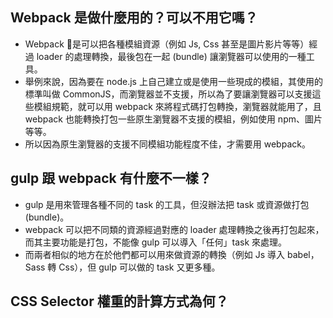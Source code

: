 ## Webpack 是做什麼用的？可以不用它嗎？
* Webpack 是可以把各種模組資源（例如 Js, Css 甚至是圖片影片等等）經過 loader 的處理轉換，最後包在一起 (bundle) 讓瀏覽器可以使用的一種工具。
* 舉例來說，因為要在 node.js 上自己建立或是使用一些現成的模組，其使用的標準叫做 CommonJS，而瀏覽器並不支援，所以為了要讓瀏覽器可以支援這些模組規範，就可以用 webpack 來將程式碼打包轉換，瀏覽器就能用了，且 webpack 也能轉換打包一些原生瀏覽器不支援的模組，例如使用 npm、圖片等等。
* 所以因為原生瀏覽器的支援不同模組功能程度不佳，才需要用 webpack。

## gulp 跟 webpack 有什麼不一樣？
* gulp 是用來管理各種不同的 task 的工具，但沒辦法把 task 或資源做打包(bundle)。
* webpack 可以把不同類的資源經過對應的 loader 處理轉換之後再打包起來，而其主要功能是打包，不能像 gulp 可以導入「任何」task 來處理。
* 而兩者相似的地方在於他們都可以用來做資源的轉換（例如 Js 導入 babel，Sass 轉 Css），但 gulp 可以做的 task 又更多種。 

## CSS Selector 權重的計算方式為何？

